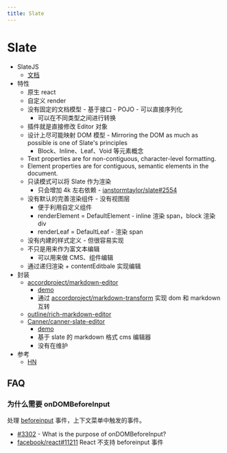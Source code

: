 ```yaml
---
title: Slate
---
```


# Slate

- SlateJS
  - [文档](https://docs.slatejs.org/)
- 特性
  - 原生 react
  - 自定义 render
  - 没有固定的文档模型 - 基于接口 - POJO - 可以直接序列化
    - 可以在不同类型之间进行转换
  - 插件就是直接修改 Editor 对象
  - 设计上尽可能映射 DOM 模型 - Mirroring the DOM as much as possible is one of Slate's principles
    - Block、Inline、Leaf、Void 等元素概念
  - Text properties are for non-contiguous, character-level formatting.
  - Element properties are for contiguous, semantic elements in the document.
  - 只读模式可以将 Slate 作为渲染
    - 只会增加 4k 左右依赖 - [ianstormtaylor/slate#2554](https://github.com/ianstormtaylor/slate/issues/2554)
  - 没有默认的完善渲染组件 - 没有视图层
    - 便于利用自定义组件
    - renderElement = DefaultElement - inline 渲染 span，block 渲染 div
    - renderLeaf = DefaultLeaf - 渲染 span
  - 没有内建的样式定义 - 但很容易实现
  - 不只是用来作为富文本编辑
    - 可以用来做 CMS、组件编辑
  - 通过递归渲染 + contentEditbale 实现编辑
- 封装
  - [accordproject/markdown-editor](https://github.com/accordproject/markdown-editor)
    - [demo](https://accordproject-markdown-editor.netlify.com/)
    - 通过 [accordproject/markdown-transform](https://github.com/accordproject/markdown-transform) 实现 dom 和 markdown 互转
  - [outline/rich-markdown-editor](https://github.com/outline/rich-markdown-editor)
  - [Canner/canner-slate-editor](https://github.com/Canner/canner-slate-editor)
    - [demo](https://canner.github.io/canner-slate-editor)
    - 基于 slate 的 markdown 格式 cms 编辑器
    - 没有在维护
- 参考
  - [HN](https://news.ycombinator.com/item?id=28000086)

## FAQ

### 为什么需要 onDOMBeforeInput

处理 [beforeinput](https://developer.mozilla.org/en-US/docs/Web/API/HTMLElement/beforeinput_event) 事件，上下文菜单中触发的事件。

- [#3302](https://github.com/ianstormtaylor/slate/issues/3302) - What is the purpose of onDOMBeforeInput?
- [facebook/react#11211](https://github.com/facebook/react/issues/11211) React 不支持 beforeinput 事件
